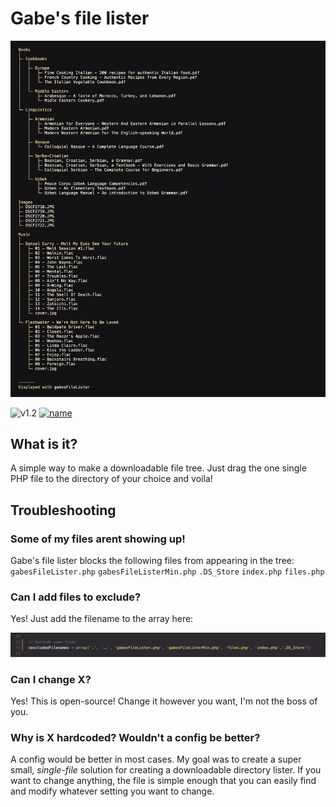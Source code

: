 # Gabe's file lister

![example image](img/head.png)

![v1.2](https://img.shields.io/badge/Version-1.2-blue)   [![name](https://img.shields.io/badge/Changelog-brightgreen)](CHANGELOG.MD)

## What is it?
A simple way to make a downloadable file tree. Just drag the one single PHP file to the directory of your choice and voila!

## Troubleshooting
### Some of my files arent showing up!
Gabe's file lister blocks the following files from appearing in the tree: `gabesFileLister.php` `gabesFileListerMin.php` `.DS_Store` `index.php` `files.php`

### Can I add files to exclude?
Yes! Just add the filename to the array here:

![Line 52, buddy](img/exclude.png)

### Can I change X?
Yes! This is open-source! Change it however you want, I'm not the boss of you.

### Why is X hardcoded? Wouldn't a config be better?
A config would be better in most cases. My goal was to create a super small, *single-file* solution for creating a downloadable directory lister. If you want to change anything, the file is simple enough that you can easily find and modify whatever setting you want to change.
